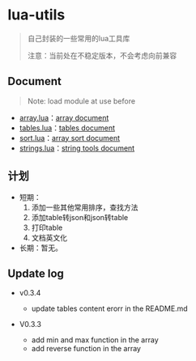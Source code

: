 # lua-utils

> 自己封装的一些常用的lua工具库
>
> 注意：当前处在不稳定版本，不会考虑向前兼容

## Document

> Note: load module at use before

- [array.lua](./array.lua)：[array document](./doc/array.md)
- [tables.lua](./tables.lua)：[tables document](./doc/tables.md)
- [sort.lua](./sort.lua)：[array sort document](./doc/sort.md)
- [strings.lua](./strings.lua)：[string tools document](./doc/strings.md)

## 计划

- 短期：
  1. 添加一些其他常用排序，查找方法
  2. 添加table转json和json转table
  3. 打印table
  4. 文档英文化
- 长期：暂无。

## Update log

- v0.3.4
  - update tables content erorr in the README.md

- V0.3.3

  - add min and max function in the array
  - add reverse function in the array

  

